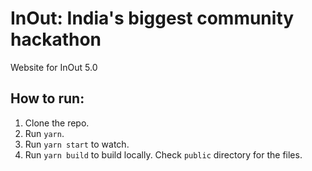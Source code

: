 # InOut: India's biggest community hackathon
Website for InOut 5.0

## How to run:

1. Clone the repo.
2. Run `yarn`.
3. Run `yarn start` to watch.
4. Run `yarn build` to build locally. Check `public` directory for the files.
